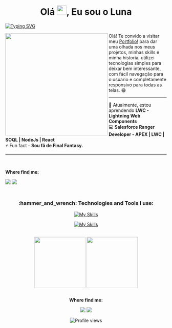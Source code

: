 
<h1 align="center">Olá  <img src="https://media.giphy.com/media/hvRJCLFzcasrR4ia7z/giphy.gif" width="30px"/>, Eu sou o Luna </h1>

[![Typing SVG](https://readme-typing-svg.demolab.com?font=Fira+Code&pause=1000&color=blue&center=true&vCenter=true&width=1000&lines=Dev+SalesForce+em+forma%C3%A7%C3%A3o;com+uma+quedinha+por+Back-end)](https://git.io/typing-svg)

<img align="left" src="https://cdn.picrew.me/shareImg/org/202212/644129_ECWDWlL3.png" width="320px">Olá! Te convido a visitar  meu <a href="https://poetic-douhua-85de8c.netlify.app/">Portfolio!</a> para dar uma olhada nos meus projetos, minhas skills e minha historia, utilizei tecnologias simples para deixar bem interessante, com fácil navegação para o usuario e completamente responsivo para todas as telas. 😁</a></strong>
<br>

**********
<div align="left">
🌱 Atualmente, estou aprendendo <strong>LWC - Lightning Web Components</strong><br>
💻 <strong>Salesforce Ranger Developer - APEX | LWC | SOQL | NodeJs | React </strong><br>
⚡ Fun fact - <strong> Sou fã de Final Fantasy. </strong></h4> 
</div>

***************	
  
  <br>
  
  
  
  
  <p align="left"><strong>Where find me:</strong><p> 

<div align="left">   
  <a href="https://www.linkedin.com/in/AndLuna/" target="_blank"><img src="https://img.shields.io/badge/-Linkedin-1C1C1C?style=for-the-badge&logo=Linkedin&logoColor=white" /></a>
  <a href="https://trailblazer.me/id/aluna86" target="_blank"><img src="https://img.shields.io/badge/TrailBlazer-1C1C1C?style=for-the-badge&logo=Salesforce&logoColor=50EBFA" /></a>  
  
</div>
</ul>


<br>


##
<h3 align="center">:hammer_and_wrench: Technologies and Tools I use:</h2>



<div style="display: inline_block" align="center"> 
  
  [![My Skills](https://skillicons.dev/icons?i=js,nodejs,react,html,css)](https://skillicons.dev)
   
  [![My Skills](https://skillicons.dev/icons?i=mysql,git,github,vscode)](https://skillicons.dev)
  <!--<a href="https://github.com/AndLuna"><img align="center" alt="BBM-Postman" height="45" width="50" href="https://github.com/AndLuna" src="https://cdn.icon-icons.com/icons2/3053/PNG/512/postman_alt_macos_bigsur_icon_189814.png"/></a>--> 

</div>

<br>

<div align="center">
  <a href="https://github.com/AndLuna"><img align="center" height="160rem" src="https://github-readme-stats.vercel.app/api?username=AndLuna&show_icons=true&theme=vue-dark&include_all_commits=true&count_private=true" /></a>
  <a href="https://github.com/AndLuna"><img align="center" height="160rem" src="https://github-readme-stats.vercel.app/api/top-langs/?username=AndLuna&layout=compact&langs_count=7&theme=vue-dark"/></a>
</div>

##
  
<p align="center"><strong>Where find me:</strong><p> 

<div align="center">   
  <a href="https://www.linkedin.com/in/AndLuna/" target="_blank"><img src="https://img.shields.io/badge/-Linkedin-1C1C1C?style=for-the-badge&logo=Linkedin&logoColor=white" /></a>
  <a href="https://trailblazer.me/id/aluna86" target="_blank"><img src="https://img.shields.io/badge/TrailBlazer-1C1C1C?style=for-the-badge&logo=Salesforce&logoColor=50EBFA" /></a>  
  
</div>
<p align="center"> <img src="https://komarev.com/ghpvc/?username=AndLuna&color=blueviolet" alt="Profile views"/></p>
